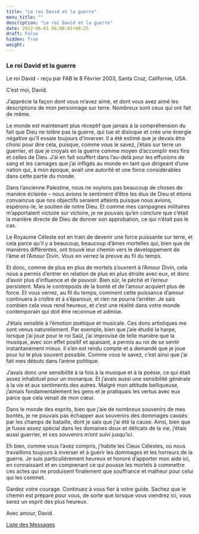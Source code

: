 ```yaml
---
title: "Le roi David et la guerre"
menu_title: ""
description: "Le roi David et la guerre"
date: 2022-06-01 06:00:01+00:25
draft: False
hidden: True
weight:
---
```

### Le roi David et la guerre

Le roi David - reçu par FAB le 8 Février 2003, Santa Cruz, Californie, USA.

C’est moi, David.

J’apprécie la façon dont vous m’avez aimé, et dont vous avez aimé les descriptions de mon personnage sur terre. Nombreux sont ceux qui ont fait de même.

Le monde est maintenant plus réceptif que jamais à la compréhension du fait que Dieu ne tolère pas la guerre, qui tue et disloque et crée une énergie négative qu’Il essaie toujours d’inverser. Il a été estimé que je devais être choisi pour dire cela, puisque, comme vous le savez, j’étais sur terre un guerrier, et que je croyais en la guerre comme moyen d’accomplir mes fins et celles de Dieu. J’ai en fait souffert dans l’au-delà pour les effusions de sang et les carnages que j’ai infligés au monde en tant que dirigeant d’une nation qui, à mon époque, avait une autorité et une force considérables dans cette partie du monde.

Dans l’ancienne Palestine, nous ne voyions pas beaucoup de choses de manière éclairée – nous avions le sentiment d’être les élus de Dieu et étions convaincus que nos objectifs seraient atteints puisque nous avions, espérons-le, le soutien de notre Dieu. Et comme mes campagnes militaires m’apportaient victoire sur victoire, je ne pouvais qu’en conclure que c’était la manière directe de Dieu de donner son approbation, ce qui n’était pas le cas.

Le Royaume Céleste est en train de devenir une force puissante sur terre, et cela parce qu’il y a beaucoup, beaucoup d’âmes mortelles qui, bien que de manières différentes, ont trouvé leur chemin vers le développement de l’âme et l’Amour Divin. Vous en verrez la preuve au fil du temps.

Et donc, comme de plus en plus de mortels s’ouvrent à l’Amour Divin, cela nous a permis d’entrer en relation de plus en plus étroite avec eux, et donc d’avoir plus d’influence et de pouvoir. Bien sûr, le péché et l’erreur persistent. Mais le contrepoids de la bonté et de l’amour acquiert plus de force. Et vous verrez, au fil du temps, comment cette puissance d’amour continuera à croître et à s’épanouir, et rien ne pourra l’arrêter. Je sais combien cela vous rend heureux, et c’est une réalité dans votre monde contemporain qui doit être reconnue et admise.

J’étais sensible à l’émotion poétique et musicale. Ces dons artistiques me sont venus naturellement. Par exemple, bien que j’aie étudié la harpe, lorsque j’ai joué pour le roi Saül, j’ai improvisé de telle manière que la musique, avec son effet positif et apaisant, a permis au roi de se sentir instantanément mieux. Il s’en est rendu compte et a demandé que je joue pour lui le plus souvent possible. Comme vous le savez, c’est ainsi que j’ai fait mes débuts dans l’arène politique.

J’avais donc une sensibilité à la fois à la musique et à la poésie, ce qui était assez inhabituel pour un monarque. Et j’avais aussi une sensibilité générale à la vie et aux sentiments des autres. Malgré mon attitude belliqueuse, j’aimais fondamentalement les gens et je pratiquais les vertus avec eux parce que cela venait de mon cœur.

Dans le monde des esprits, bien que j’aie de nombreux souvenirs de mes bontés, je ne pouvais pas échapper aux souvenirs des dommages causés par les champs de bataille, dont je sais que j’ai été la cause. Ainsi, bien que je fusse assez spécial dans les domaines doux et délicats de la vie, j’étais aussi guerrier, et ces souvenirs m’ont suivi jusqu’ici.

Eh bien, comme vous l’avez compris, j’habite les Cieux Célestes, où nous travaillons toujours à inverser et à guérir les dommages et les horreurs de la guerre. Je suis particulièrement heureux et honoré d’apporter mon aide ici, en connaissant et en comprenant ce qui pousse les mortels à commettre ces actes qui ne produisent finalement que souffrance et malheur pour celui qui les commet.

Gardez votre courage. Continuez à vous fier à votre guide. Sachez que le chemin est préparé pour vous, de sorte que lorsque vous viendrez ici, vous serez un esprit des plus heureux.

Avec amour, David.

[Liste des Messages](/fr-contemporary-messages/fr-contemporary-messages-by-date-order/fr-contemporary-messages-2003)